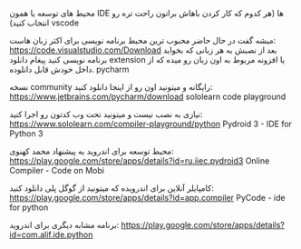 محیط های توسعه یا همون IDE ها (هر کدوم که کار کردن باهاش براتون راحت تره رو انتخاب کنید)
vscode

میشه گفت در حال حاضر محبوب ترین محیط برنامه نویسی برای اکثر زبان هاست: https://code.visualstudio.com/Download بعد از نصبش به هر زبانی که بخواید برنامه نویسی کنید پیغام دانلود extension یا افزونه مربوط به اون زبان رو میده که از داخل خودش قابل دانلوده.
pycharm

نسخه community رایگانه و میتونید اون رو از اینجا دانلود کنید: https://www.jetbrains.com/pycharm/download
sololearn code playground

نیازی به نصب نیست و میتونید تحت وب کدتون رو اجرا کنید: https://www.sololearn.com/compiler-playground/python
Pydroid 3 - IDE for Python 3

محیط توسعه برای اندروید به پیشنهاد محمد کهنوی: https://play.google.com/store/apps/details?id=ru.iiec.pydroid3
Online Compiler - Code on Mobi

کامپایلر آنلاین برای اندرویده که میتونید از گوگل پلی دانلود کنید: https://play.google.com/store/apps/details?id=app.compiler
PyCode - ide for python

برنامه مشابه دیگری برای اندروید: https://play.google.com/store/apps/details?id=com.alif.ide.python
